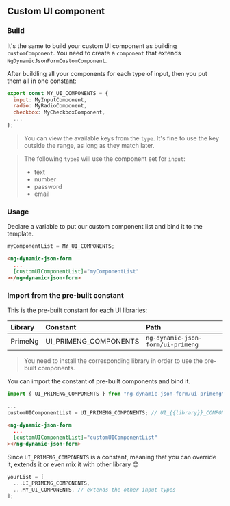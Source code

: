 ## Custom UI component

### Build

It's the same to build your custom UI component as building `customComponent`. You need to create a `component` that extends `NgDynamicJsonFormCustomComponent`.

After buildling all your components for each type of input, then you put them all in one constant:

```javascript
export const MY_UI_COMPONENTS = {
  input: MyInputComponent,
  radio: MyRadioComponent,
  checkbox: MyCheckboxComponent,
  ...
};
```

> You can view the available keys from the `type`. It's fine to use the key outside the range, as long as they match later.

> The following `type`s will use the component set for `input`:
>
> - text
> - number
> - password
> - email

### Usage

Declare a variable to put our custom component list and bind it to the template.

```javascript
myComponentList = MY_UI_COMPONENTS;
```

```HTML
<ng-dynamic-json-form
  ...
  [customUIComponentList]="myComponentList"
></ng-dynamic-json-form>
```

### Import from the pre-built constant

This is the pre-built constant for each UI libraries:

| Library | Constant              | Path                              |
| :------ | :-------------------- | :-------------------------------- |
| PrimeNg | UI_PRIMENG_COMPONENTS | `ng-dynamic-json-form/ui-primeng` |

> You need to install the corresponding library in order to use the pre-built components.

You can import the constant of pre-built components and bind it.

```javascript
import { UI_PRIMENG_COMPONENTS } from "ng-dynamic-json-form/ui-primeng";

...
customUIComponentList = UI_PRIMENG_COMPONENTS; // UI_{{library}}_COMPONENTS
```

```HTML
<ng-dynamic-json-form
  ...
  [customUIComponentList]="customUIComponentList"
></ng-dynamic-json-form>
```

Since `UI_PRIMENG_COMPONENTS` is a constant, meaning that you can override it, extends it or even mix it with other library 😊

```javascript
yourList = [
  ...UI_PRIMENG_COMPONENTS,
  ...MY_UI_COMPONENTS, // extends the other input types
];
```
